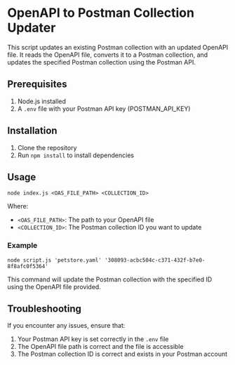 # OpenAPI to Postman Collection Updater

This script updates an existing Postman collection with an updated OpenAPI file. It reads the OpenAPI file, converts it to a Postman collection, and updates the specified Postman collection using the Postman API.

## Prerequisites

1. Node.js installed
2. A `.env` file with your Postman API key (POSTMAN_API_KEY)

## Installation

1. Clone the repository
2. Run `npm install` to install dependencies

## Usage

	node index.js <OAS_FILE_PATH> <COLLECTION_ID>

Where:

- `<OAS_FILE_PATH>`: The path to your OpenAPI file
- `<COLLECTION_ID>`: The Postman collection ID you want to update

### Example

	node script.js 'petstore.yaml' '308093-acbc504c-c371-432f-b7e0-8f8afc0f5364'


This command will update the Postman collection with the specified ID using the OpenAPI file provided.

## Troubleshooting

If you encounter any issues, ensure that:

1. Your Postman API key is set correctly in the `.env` file
2. The OpenAPI file path is correct and the file is accessible
3. The Postman collection ID is correct and exists in your Postman account
